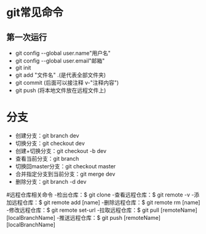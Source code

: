   # git常见命令
  ##  第一次运行
  * git config --global user.name"用户名"
  * git config --global user.email"邮箱"
  *  git init
  *  git add "文件名" .(是代表全部文件夹)
  *  git commit (后面可以接注释 v-"注释内容")
  *  git push (将本地文件放在远程文件上)

# 分支
+ 创建分支：git branch dev
+ 切换分支：git checkout dev
+ 创建+切换分支：git checkout -b dev
+ 查看当前分支：git branch
+ 切换回master分支：git checkout master
+ 合并指定分支到当前分支：git merge dev
+ 删除分支：git branch -d dev

#远程仓库相关命令
-检出仓库：$ git clone 
-查看远程仓库：$ git remote -v
-添加远程仓库：$ git remote add [name]
-删除远程仓库：$ git remote rm [name]
-修改远程仓库：$ git remote set-url
-拉取远程仓库：$ git pull [remoteName] [localBranchName]
-推送远程仓库：$ git push [remoteName] [localBranchName]


